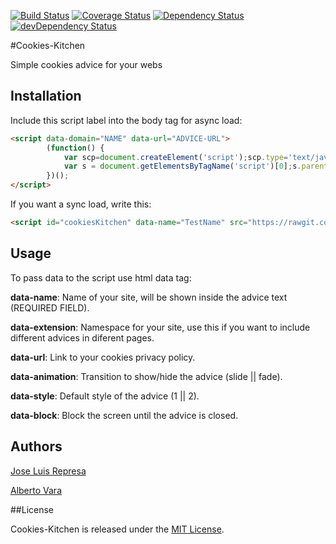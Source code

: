 [![Build Status](https://travis-ci.org/gobalo/Cookies-Kitchen.svg?branch=master)](https://travis-ci.org/gobalo/Cookies-Kitchen)
[![Coverage Status](https://img.shields.io/coveralls/gobalo/Cookies-Kitchen.svg)](https://coveralls.io/r/gobalo/Cookies-Kitchen)
[![Dependency Status](https://david-dm.org/gobalo/Cookies-Kitchen.svg)](https://david-dm.org/gobalo/Cookies-Kitchen)
[![devDependency Status](https://david-dm.org/gobalo/Cookies-Kitchen/dev-status.svg)](https://david-dm.org/gobalo/Cookies-Kitchen#info=devDependencies)

#Cookies-Kitchen

Simple cookies advice for your webs

## Installation

Include this script label into the body tag for async load:

```html
<script data-domain="NAME" data-url="ADVICE-URL">
		(function() {
		    var scp=document.createElement('script');scp.type='text/javascript';scp.async=true;scp.src=('https://rawgit.com/gobalo/Cookies-Kitchen/master/dist/cookiesKitchen.min.js';
		    var s = document.getElementsByTagName('script')[0];s.parentNode.insertBefore(scp, s);
		})();
</script>
```

If you want a sync load, write this:

```html
<script id="cookiesKitchen" data-name="TestName" src="https://rawgit.com/gobalo/Cookies-Kitchen/master/dist/cookiesKitchen.min.js"></script>
```


## Usage

To pass data to the script use html data tag:

**data-name**: 
Name of your site, will be shown inside the advice text (REQUIRED FIELD).

**data-extension**: 
Namespace for your site, use this if you want to include different advices in diferent pages.

**data-url**: 
Link to your cookies privacy policy.

**data-animation**: 
Transition to show/hide the advice (slide || fade).

**data-style**:
Default style of the advice (1 || 2).

**data-block**:
Block the screen until the advice is closed.

## Authors

[Jose Luis Represa](https://github.com/josex2r)

[Alberto Vara](https://github.com/avara1986)

##License

Cookies-Kitchen is released under the [MIT License](http://opensource.org/licenses/MIT).

